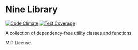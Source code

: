 # Nine Library
[![Code Climate](https://codeclimate.com/github/OddGreg/NineLibrary/badges/gpa.svg)](https://codeclimate.com/github/OddGreg/NineLibrary)
[![Test Coverage](https://codeclimate.com/github/OddGreg/NineLibrary/badges/coverage.svg)](https://codeclimate.com/github/OddGreg/NineLibrary/coverage)

A collection of dependency-free utility classes and functions.

MIT License.
